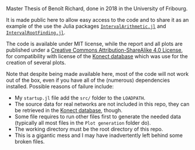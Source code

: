 Master Thesis of Benoît Richard, done in 2018 in the University of Fribourg.

It is made public here to allow easy access to the code and to share it as an example of the use the Julia packages [`IntervalArithmetic.jl`]() and [`IntervalRootFinding.jl`]().

The code is available under MIT license, while the report and all plots are published under a [Creative Commons Attribution-ShareAlike 4.0 License](https://creativecommons.org/licenses/by-sa/4.0/), for compatibility with license of the [Konect database](http://konect.uni-koblenz.de/) which was use for the creation of several plots.

Note that despite being made available here, most of the code will not work out of the box, even if you have all of the (numerous) dependencies installed. Possible reasons of failure include:
  - My `startup.jl` file add the `src/` folder to the `LOADPATH`.
  - The source data for real networks are not included in this repo, they can be retrieved in the [Konect database](http://konect.uni-koblenz.de/), though.
  - Some file requires to run other files first to generate the needed data (typically all most files in the `Plot generation` folder do).
  - The working directory must be the root directory of this repo.
  - This is a gigantic mess and I may have inadvertently left behind some broken files.
